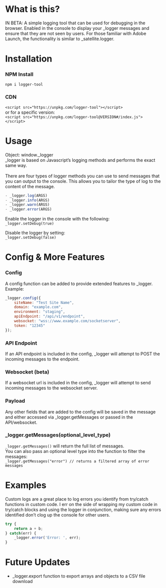 # What is this?
IN BETA: A simple logging tool that can be used for debugging in the browser. Enabled in the console to display your _logger messages and ensure that they are not seen by users. For those familiar with Adobe Launch, the functionality is similar to _satellite.logger.

# Installation

### NPM Install
`npm i logger-tool`<br>

### CDN
`<script src="https://unpkg.com/logger-tool"></script>`<br>
or for a specific version:<br>
`<script src="https://unpkg.com/logger-tool@VERSION#/index.js"></script>`

# Usage
Object: window._logger<br>
_logger is based on Javascript’s logging methods and performs the exact same way.<br><br>
There are four types of logger methods you can use to send messages that you can output to the console. This allows you to tailor the type of log to the content of the message.<br>
```javascript
- _logger.log(ARGS)
- _logger.info(ARGS)
- _logger.warn(ARGS)
- _logger.error(ARGS)
```

Enable the logger in the console with the following:<br>
`_logger.setDebug(true)`

Disable the logger by setting:<br>
`_logger.setDebug(false)`

# Config & More Features
### Config
A config function can be added to provide extended features to _logger. Example:<br>
```javascript
_logger.config({
    siteName: "Test Site Name",
    domain: "example.com",
    environment: "staging",
    apiEndpoint: "/api/v1/endpoint",
    websocket: "wss://www.example.com/socketserver",
    token: "12345"
});
```
### API Endpoint
If an API endpoint is included in the config, _logger will attempt to POST the incoming messages to the endpoint.

### Websocket (beta)
If a websocket url is included in the config, _logger will attempt to send incoming messages to the websocket server.

### Payload
Any other fields that are added to the config will be saved in the message and either accessed via _logger.getMessages or passed in the API/websocket.

### _logger.getMessages(optional_level_type)
`_logger.getMessages()` will return the full list of messages.<br>
You can also pass an optional level type into the function to filter the messages:<br>
`_logger.getMessages("error") // returns a filtered array of error messages`<br>

# Examples

Custom logs are a great place to log errors you identify from try/catch functions in custom code. I err on the side of wrapping my custom code in try/catch blocks and using the logger in conjunction, making sure any errors identified don’t clog up the console for other users.<br>
```javascript
try {
    return a + b;
} catch(err) {
    _logger.error('Error: ', err);
}
```

# Future Updates
- _logger.export function to export arrays and objects to a CSV file download
